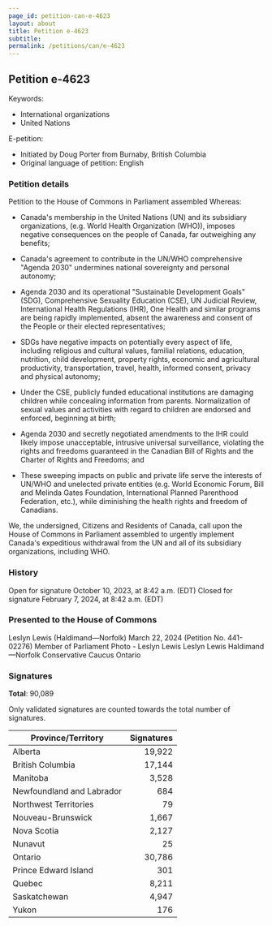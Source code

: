 ```yaml
---
page_id: petition-can-e-4623
layout: about
title: Petition e-4623
subtitle:
permalink: /petitions/can/e-4623
---
```


## Petition e-4623

Keywords: 
- International organizations
- United Nations

E-petition:
- Initiated by Doug Porter from Burnaby, British Columbia
- Original language of petition: English

### Petition details

Petition to the House of Commons in Parliament assembled
Whereas:

- Canada's membership in the United Nations (UN) and its subsidiary organizations, (e.g. World Health Organization (WHO)), imposes negative consequences on the people of Canada, far outweighing any benefits;

- Canada's agreement to contribute in the UN/WHO comprehensive "Agenda 2030" undermines national sovereignty and personal autonomy;

- Agenda 2030 and its operational "Sustainable Development Goals" (SDG), Comprehensive Sexuality Education (CSE), UN Judicial Review, International Health Regulations (IHR), One Health and similar programs are being rapidly implemented, absent the awareness and consent of the People or their elected representatives;

- SDGs have negative impacts on potentially every aspect of life, including religious and cultural values, familial relations, education, nutrition, child development, property rights, economic and agricultural productivity, transportation, travel, health, informed consent, privacy and physical autonomy;

- Under the CSE, publicly funded educational institutions are damaging children while concealing information from parents. Normalization of sexual values and activities with regard to children are endorsed and enforced, beginning at birth;

- Agenda 2030 and secretly negotiated amendments to the IHR could likely impose unacceptable, intrusive universal surveillance, violating the rights and freedoms guaranteed in the Canadian Bill of Rights and the Charter of Rights and Freedoms; and

- These sweeping impacts on public and private life serve the interests of UN/WHO and unelected private entities (e.g. World Economic Forum, Bill and Melinda Gates Foundation, International Planned Parenthood Federation, etc.), while diminishing the health rights and freedom of Canadians.

We, the undersigned, Citizens and Residents of Canada, call upon the House of Commons in Parliament assembled to urgently implement Canada's expeditious withdrawal from the UN and all of its subsidiary organizations, including WHO.

### History

Open for signature
October 10, 2023, at 8:42 a.m. (EDT)
Closed for signature
February 7, 2024, at 8:42 a.m. (EDT)

### Presented to the House of Commons

Leslyn Lewis (Haldimand—Norfolk)
March 22, 2024 (Petition No. 441-02276)
Member of Parliament
Photo - Leslyn Lewis
Leslyn Lewis
Haldimand—Norfolk
Conservative Caucus
Ontario

### Signatures

**Total**: 90,089

Only validated signatures are counted towards the total number of signatures.

| Province/Territory                | Signatures |
|-----------------------------------|--------:|
| Alberta	             | 19,922  |
| British Columbia          | 17,144  |
| Manitoba               | 3,528   |
| Newfoundland and Labrador | 684    |
| Northwest Territories      | 79     |
| Nouveau-Brunswick        | 1,667   |
| Nova Scotia             | 2,127   |
| Nunavut                | 25     |
| Ontario                | 30,786  |
| Prince Edward Island      | 301    |
| Quebec                | 8,211   |
| Saskatchewan            | 4,947   |
| Yukon                 | 176    |
